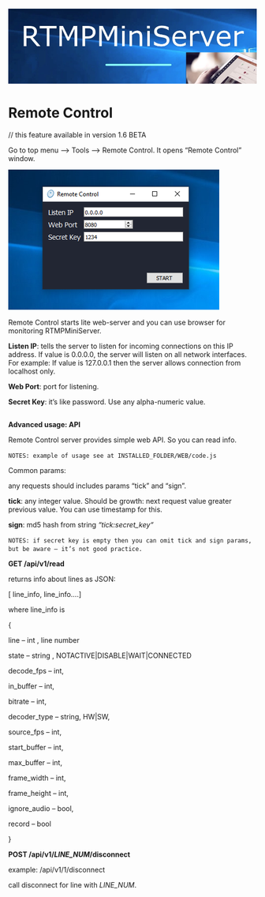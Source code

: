 ![](s1.jpg)

**Remote Control**
==

// this feature available in version 1.6 BETA

Go to top menu –> Tools –> Remote Control. It opens “Remote Control” window.

![](s2.png)

Remote Control starts lite web-server and you can use browser for monitoring RTMPMiniServer.

**Listen IP**: tells the server to listen for incoming connections on this IP address.  If value is 0.0.0.0, the server will listen on all network interfaces.
For example: If value is 127.0.0.1 then the server allows connection from localhost only.

**Web Port**: port for listening.

**Secret Key**: it’s like password. Use any alpha-numeric value.
##

**Advanced usage: API**

Remote Control server provides simple web API. So you can read info.

`NOTES: example of usage see at INSTALLED_FOLDER/WEB/code.js`

Common params:

any requests should includes params “tick” and “sign”.

**tick**: any integer value. Should be growth: next request value greater previous value. You can use timestamp for this.

**sign**: md5 hash from string *“tick:secret_key“*

`NOTES: if secret key is empty then you can omit tick and sign params, but be aware – it’s not good practice.`

**GET /api/v1/read**

returns info about lines as JSON:

[ line_info, line_info….]

where line_info is

{

line – int , line number

state – string , NOTACTIVE|DISABLE|WAIT|CONNECTED

decode_fps – int,

in_buffer – int,

bitrate – int,

decoder_type – string, HW|SW,

source_fps – int,

start_buffer – int,

max_buffer – int,

frame_width – int,

frame_height – int,

ignore_audio – bool,

record – bool

}

**POST /api/v1/_LINE_NUM_/disconnect**

example: /api/v1/1/disconnect 

call disconnect for line with _LINE_NUM_.
